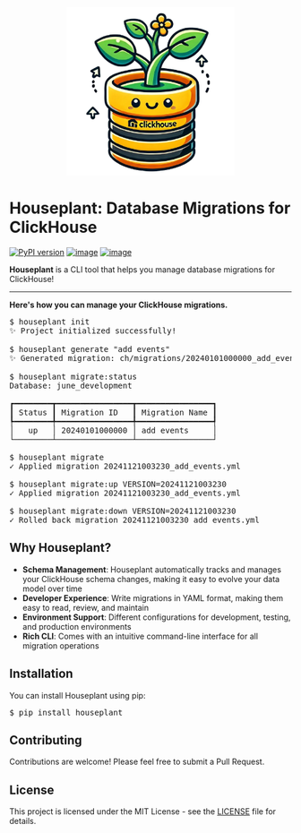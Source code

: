 <p align="center">
   <img src="./houseplant.png" width="300">
</p>

# Houseplant: Database Migrations for ClickHouse

[![PyPI version](https://img.shields.io/pypi/v/houseplant.svg)](https://pypi.python.org/pypi/houseplant)
[![image](https://img.shields.io/pypi/l/houseplant.svg)](https://pypi.org/project/houseplant/)
[![image](https://img.shields.io/pypi/pyversions/houseplant.svg)](https://pypi.org/project/houseplant/)

**Houseplant** is a CLI tool that helps you manage database migrations for ClickHouse!

---

**Here's how you can manage your ClickHouse migrations.**

<pre>
$ houseplant init
✨ Project initialized successfully!

$ houseplant generate "add events"
✨ Generated migration: ch/migrations/20240101000000_add_events.yml

$ houseplant migrate:status
Database: june_development

┏━━━━━━━━┳━━━━━━━━━━━━━━━━┳━━━━━━━━━━━━━━━━┓
┃ Status ┃ Migration ID   ┃ Migration Name ┃
┡━━━━━━━━╇━━━━━━━━━━━━━━━━╇━━━━━━━━━━━━━━━━┩
│   up   │ 20240101000000 │ add events     │
└────────┴────────────────┴────────────────┘

$ houseplant migrate
✓ Applied migration 20241121003230_add_events.yml

$ houseplant migrate:up VERSION=20241121003230
✓ Applied migration 20241121003230_add_events.yml

$ houseplant migrate:down VERSION=20241121003230
✓ Rolled back migration 20241121003230_add_events.yml
</pre>

## Why Houseplant?

- **Schema Management**: Houseplant automatically tracks and manages your ClickHouse schema changes, making it easy to evolve your data model over time
- **Developer Experience**: Write migrations in YAML format, making them easy to read, review, and maintain
- **Environment Support**: Different configurations for development, testing, and production environments
- **Rich CLI**: Comes with an intuitive command-line interface for all migration operations

## Installation

You can install Houseplant using pip:

<pre>
$ pip install houseplant
</pre>

## Contributing

Contributions are welcome! Please feel free to submit a Pull Request.

## License

This project is licensed under the MIT License - see the [LICENSE](LICENSE) file for details.
